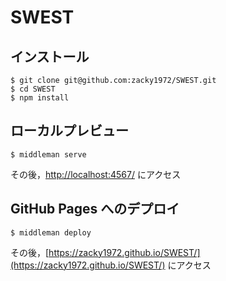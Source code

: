 # SWEST

## インストール

```
$ git clone git@github.com:zacky1972/SWEST.git
$ cd SWEST
$ npm install
```


## ローカルプレビュー

```
$ middleman serve
```

その後，[http://localhost:4567/](http://localhost:4567/) にアクセス

## GitHub Pages へのデプロイ

```
$ middleman deploy
```

その後，[https://zacky1972.github.io/SWEST/](https://zacky1972.github.io/SWEST/) にアクセス
